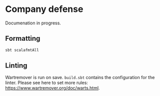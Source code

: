 # Company defense

Documenation in progress.

## Formatting

```bash
sbt scalafmtAll
```

## Linting

Wartremover is run on save. `build.sbt` contains the configuration for the linter.
Please see here to set more rules: <https://www.wartremover.org/doc/warts.html>.
